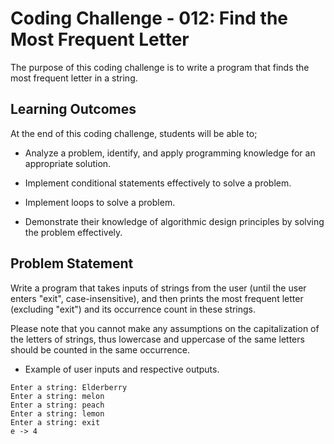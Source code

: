 # Coding Challenge - 012: Find the Most Frequent Letter

The purpose of this coding challenge is to write a program that finds the most frequent letter in a string.

## Learning Outcomes

At the end of this coding challenge, students will be able to;

- Analyze a problem, identify, and apply programming knowledge for an appropriate solution.

- Implement conditional statements effectively to solve a problem.

- Implement loops to solve a problem.

- Demonstrate their knowledge of algorithmic design principles by solving the problem effectively.

## Problem Statement

Write a program that takes inputs of strings from the user (until the user enters "exit", case-insensitive), and then prints the most frequent letter (excluding "exit") and its occurrence count in these strings.

Please note that you cannot make any assumptions on the capitalization of the letters of strings, thus lowercase and uppercase of the same letters should be counted in the same occurrence.

- Example of user inputs and respective outputs.

```text
Enter a string: Elderberry
Enter a string: melon
Enter a string: peach
Enter a string: lemon
Enter a string: exit
e -> 4
```

